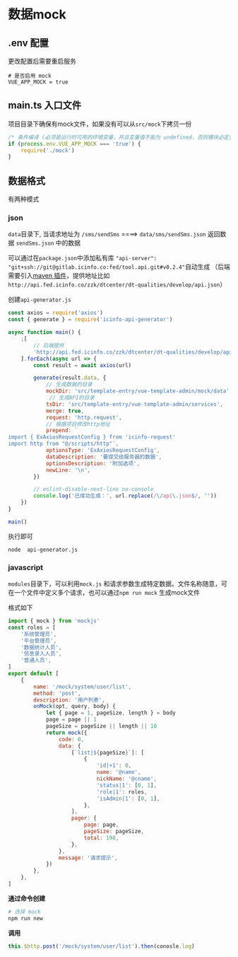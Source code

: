 # 数据mock

## .env 配置
更改配置后需要重启服务
```
# 是否启用 mock
VUE_APP_MOCK = true
```


## main.ts 入口文件
项目目录下确保有mock文件，如果没有可以从`src/mock`下拷贝一份
```javascript
/* 条件编译 (必须是运行时可用的环境变量，并且变量值不能为 undefined，否则模块必定会打包) */
if (process.env.VUE_APP_MOCK === 'true') {
    require('./mock')
}
```

## 数据格式
有两种模式

### json
`data`目录下, 当请求地址为 `/sms/sendSms` ====> `data/sms/sendSms.json` 返回数据 `sendSms.json` 中的数据

可以通过在`package.json`中添加私有库 `"api-server": "git+ssh://git@gitlab.icinfo.co:fed/tool.api.git#v0.2.4"`自动生成 （后端需要引入[maven 插件](http://wiki.icinfo.co/pages/viewpage.action?pageId=13837340)，提供地址比如`http://api.fed.icinfo.co/zzk/dtcenter/dt-qualities/develop/api.json`）

创建`api-generator.js`
```javascript
const axios = require('axios')
const { generate } = require('icinfo-api-generator')

async function main() {
    ;[
        // 后端提供
        'http://api.fed.icinfo.co/zzk/dtcenter/dt-qualities/develop/api.json',
    ].forEach(async url => {
        const result = await axios(url)

        generate(result.data, {
            // 生成数据的目录
            mockDir: 'src/template-entry/vue-template-admin/mock/data',
             // 生成API的目录
            tsDir: 'src/template-entry/vue-template-admin/services',
            merge: true,
            request: 'http.request',
            // 根据项目修改http地址
            prepend: `
import { ExAxiosRequestConfig } from 'icinfo-request'
import http from "@/scripts/http"`,
            optionsType: 'ExAxiosRequestConfig',
            dataDescription: '要提交给服务器的数据',
            optionsDescription: '附加选项',
            newLine: '\n',
        })

        // eslint-disable-next-line no-console
        console.log('已成功生成：', url.replace(/\/api\.json$/, ''))
    })
}

main()
```

执行即可

```
node  api-generator.js
```

### javascript
`modules`目录下，可以利用`mock.js` 和请求参数生成特定数据。文件名称随意，可在一个文件中定义多个请求，也可以通过`npm run mock` 生成mock文件

格式如下
```javascript
import { mock } from 'mockjs'
const roles = [
    '系统管理员',
    '平台管理员',
    '数据统计人员',
    '信息录入人员',
    '普通人员',
]
export default [
    {
        name: '/mock/system/user/list',
        method: 'post',
        description: '用户列表',
        onMock(opt, query, body) {
            let { page = 1, pageSize, length } = body
            page = page || 1
            pageSize = pageSize || length || 10
            return mock({
                code: 0,
                data: {
                    [`list|${pageSize}`]: [
                        {
                            'id|+1': 0,
                            name: '@name',
                            nickName: '@cname',
                            'status|1': [0, 1],
                            'role|1': roles,
                            'isAdmin|1': [0, 1],
                        },
                    ],
                    pager: {
                        page: page,
                        pageSize: pageSize,
                        total: 198,
                    },
                },
                message: '请求提示',
            })
        },
    },
]

```
**通过命令创建**
```bash
# 选择 mock
npm run new 
```

**调用**
```javascript
this.$http.post('/mock/system/user/list').then(conosle.log)
```


